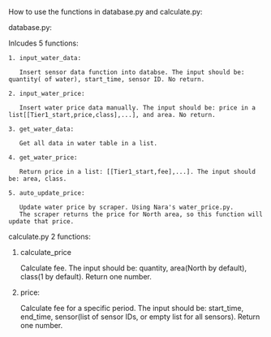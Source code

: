 How to use the functions in database.py and calculate.py:

database.py:

  Inlcudes 5 functions:
  
    1. input_water_data:

       Insert sensor data function into databse. The input should be: quantity( of water), start_time, sensor ID. No return.
       
    2. input_water_price:

       Insert water price data manually. The input should be: price in a list[[Tier1_start,price,class],...], and area. No return.
       
    3. get_water_data:

       Get all data in water table in a list.
       
    4. get_water_price:

       Return price in a list: [[Tier1_start,fee],...]. The input should be: area, class.
       
    5. auto_update_price:

       Update water price by scraper. Using Nara's water_price.py. 
       The scraper returns the price for North area, so this function will update that price.
       
calculate.py
   2 functions:
   1. calculate_price

      Calculate fee. The input should be: quantity, area(North by default), class(1 by default). Return one number.
      
   2. price:
   
      Calculate fee for a specific period. The input should be: start_time, end_time, sensor(list of sensor IDs, or empty list for all sensors). Return one number.
